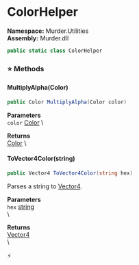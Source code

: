 # ColorHelper

**Namespace:** Murder.Utilities \
**Assembly:** Murder.dll

```csharp
public static class ColorHelper
```

### ⭐ Methods
#### MultiplyAlpha(Color)
```csharp
public Color MultiplyAlpha(Color color)
```

**Parameters** \
`color` [Color](https://docs.monogame.net/api/Microsoft.Xna.Framework.Color.html) \

**Returns** \
[Color](https://docs.monogame.net/api/Microsoft.Xna.Framework.Color.html) \

#### ToVector4Color(string)
```csharp
public Vector4 ToVector4Color(string hex)
```

Parses a string <paramref name="hex" /> to [Vector4](https://learn.microsoft.com/en-us/dotnet/api/System.Numerics.Vector4?view=net-7.0).

**Parameters** \
`hex` [string](https://learn.microsoft.com/en-us/dotnet/api/System.String?view=net-7.0) \
\

**Returns** \
[Vector4](https://learn.microsoft.com/en-us/dotnet/api/System.Numerics.Vector4?view=net-7.0) \
\



⚡